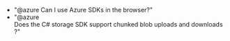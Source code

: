 - "@azure Can I use Azure SDKs in the browser?"
- "@azure Does the C# storage SDK support chunked blob uploads and downloads?"
